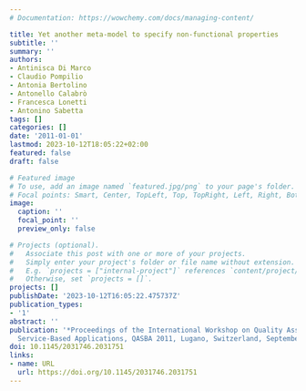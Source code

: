 ```yaml
---
# Documentation: https://wowchemy.com/docs/managing-content/

title: Yet another meta-model to specify non-functional properties
subtitle: ''
summary: ''
authors:
- Antinisca Di Marco
- Claudio Pompilio
- Antonia Bertolino
- Antonello Calabrò
- Francesca Lonetti
- Antonino Sabetta
tags: []
categories: []
date: '2011-01-01'
lastmod: 2023-10-12T18:05:22+02:00
featured: false
draft: false

# Featured image
# To use, add an image named `featured.jpg/png` to your page's folder.
# Focal points: Smart, Center, TopLeft, Top, TopRight, Left, Right, BottomLeft, Bottom, BottomRight.
image:
  caption: ''
  focal_point: ''
  preview_only: false

# Projects (optional).
#   Associate this post with one or more of your projects.
#   Simply enter your project's folder or file name without extension.
#   E.g. `projects = ["internal-project"]` references `content/project/deep-learning/index.md`.
#   Otherwise, set `projects = []`.
projects: []
publishDate: '2023-10-12T16:05:22.475737Z'
publication_types:
- '1'
abstract: ''
publication: '*Proceedings of the International Workshop on Quality Assurance for
  Service-Based Applications, QASBA 2011, Lugano, Switzerland, September 14, 2011*'
doi: 10.1145/2031746.2031751
links:
- name: URL
  url: https://doi.org/10.1145/2031746.2031751
---
```

